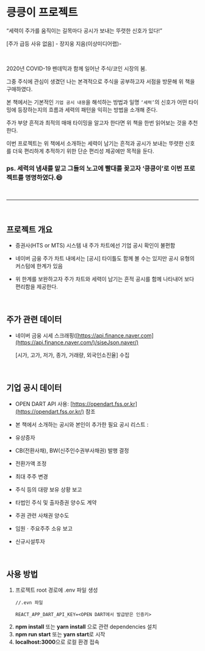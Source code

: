 # 킁킁이 프로젝트

“세력이 주가를 움직이는 길목마다 공시가 보내는 뚜렷한 신호가 있다!”

[주가 급등 사유 없음] - 장지웅 지음(이상미디어랩)-

<br>


2020년 COVID-19 펜데믹과 함께 일어난 주식/코인 시장의 붐.

그중 주식에 관심이 생겼던 나는 본격적으로 주식을 공부하고자 서점을 방문해 위 책을 구매하였다.

본 책에서는 기본적인 `기업 공시 내용`을 해석하는 방법과 일명 `‘세력’`의 신호가 어떤 타이밍에 등장하는지의 흐름과 세력의 패턴을 익히는 방법을 소개해 준다.

주가 부양 흔적과 최적의 매매 타이밍을 알고자 한다면 위 책을 한번 읽어보는 것을 추천한다.

이번 프로젝트는 위 책에서 소개하는 세력이 남기는 흔적과 공시가 보내는 뚜렷한 신호를 더욱 편리하게 추적하기 위한 단순 편리성 제공에만 목적을 둔다.

### ps. 세력의 냄새를 맡고 그들의 노고에 빨대를 꽂고자 ‘킁킁이’로 이번 프로젝트를 명명하였다.😄
<br/>

---
<br>

## 프로젝트 개요

 - 증권사(HTS or MTS) 시스템 내 주가 차트에선 기업 공시 확인이 불편함

 - 네이버 금융 주가 차트 내에서는 [공시] 타이틀도 함께 볼 수는 있지만 공시 유형의 커스텀에 한계가 있음

 - 위 한계를 보완하고자 주가 차트와 세력이 남기는 흔적 공시를 함께 나타내어 보다 편리함을 제공한다.
 
<br>

## 주가 관련 데이터

 - 네이버 금융 시세 스크래핑([https://api.finance.naver.com](https://api.finance.naver.com/)/siseJson.naver/)

    [시가, 고가, 저가, 종가, 거래량, 외국인소진율] 수집

<br>

## 기업 공시 데이터

 - OPEN DART API 사용: [https://opendart.fss.or.kr](https://opendart.fss.or.kr/) 참조

 - 본 책에서 소개하는 공시와 본인이 추가한 필요 공시 리스트 :

- 유상증자
- CB(전환사채), BW(신주인수권부사채권) 발행 결정
- 전환가액 조정
- 최대 주주 변경
- 주식 등의 대량 보유 상황 보고
- 타법인 주식 및 출자증권 양수도 계약
- 주권 관련 사채권 양수도
- 임원ㆍ주요주주 소유 보고
- 신규시설투자

<br/>

## 사용 방법

1. 프로젝트 root 경로에 .env 파일 생성
    ```
    //.evn 파일

    REACT_APP_DART_API_KEY=<OPEN DART에서 발급받은 인증키>
    ```
2. **npm install** 또는 **yarn install** 으로 관련 dependencies 설치
3. **npm run start** 또는 **yarn start**로 시작
4. **localhost:3000**으로 로컬 환경 접속
